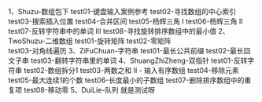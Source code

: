1、Shuzu-数组包下
    test01-键盘输入案例参考
    test02-寻找数组的中心索引
    test03-搜索插入位置
    test04-合并区间
    test05-杨辉三角 I
    test06-杨辉三角 II
    test07-反转字符串中的单词 III
    test08-寻找旋转排序数组中的最小值
2、TwoShuzu-二维数组
    test01-旋转矩阵
    test02-零矩阵   
    test03-对角线遍历
3、ZiFuChuan-字符串
    test01-最长公共前缀
    test02-最长回文子串
    test03-翻转字符串里的单词
4、ShuangZhiZheng-双指针
    test01-反转字符串
    test02-数组拆分1
    test03-两数之和 II - 输入有序数组
    test04-移除元素
    test05-最大连续1的个数
    test06-长度最小的子数组
    test07-删除排序数组中的重复项
    test08-移动零
5、DuiLie-队列
就是测试呀
        
